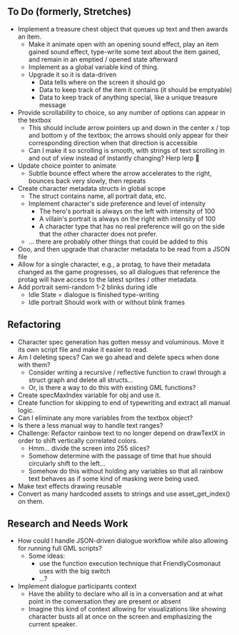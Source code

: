 ## To Do (formerly, Stretches)
- Implement a treasure chest object that queues up text and then awards an item.
  - Make it animate open with an opening sound effect, play an item gained sound effect, type-write some text about the item gained, and remain in an emptied / opened state afterward
  - Implement as a global variable kind of thing.
  - Upgrade it so it is data-driven
    - Data tells where on the screen it should go
    - Data to keep track of the item it contains (it should be emptyable)
    - Data to keep track of anything special, like a unique treasure message
- Provide scrollability to choice, so any number of options can appear in the textbox
  - This should include arrow pointers up and down in the center x / top and bottom y of the textbox; the arrows should only appear for their corresponding direction when that direction is accessible
  - Can I make it so scrolling is smooth, with strings of text scrolling in and out of view instead of instantly changing? Herp lerp 🤙
- Update choice pointer to animate
  - Subtle bounce effect where the arrow accelerates to the right, bounces back very slowly, then repeats
- Create character metadata structs in global scope
  - The struct contains name, all portrait data, etc.
  - Implement character's side preference and level of intensity
    - The hero's portrait is always on the left with intensity of 100
    - A villain's portrait is always on the right with intensity of 100
    - A character type that has no real preference will go on the side that the other character does not prefer. 
  - ... there are probably other things that could be added to this
- Ooo, and then upgrade that character metadata to be read from a JSON file
- Allow for a single character, e.g., a protag, to have their metadata changed as the game progresses, so all dialogues that reference the protag will have access to the latest sprites / other metadata.
- Add portrait semi-random 1-2 blinks during idle
  - Idle State = dialogue is finished type-writing
  - Idle portrait Should work with or without blink frames

## Refactoring
- Character spec generation has gotten messy and voluminous. Move it its own script file and make it easier to read.
- Am I deleting specs? Can we go ahead and delete specs when done with them?
  - Consider writing a recursive / reflective function to crawl through a struct graph and delete all structs...
  - Or, is there a way to do this with existing GML functions?
- Create specMaxIndex variable for obj and use it.
- Create function for skipping to end of typewriting and extract all manual logic.
- Can I eliminate any more variables from the textbox object?
- Is there a less manual way to handle text ranges?
- Challenge: Refactor rainbow text to no longer depend on drawTextX in order to shift vertically correlated colors.
  - Hmm... divide the screen into 255 slices?
  - Somehow determine with the passage of time that hue should circularly shift to the left...
  - Somehow do this without holding any variables so that all rainbow text behaves as if some kind of masking were being used.
- Make text effects drawing reusable
- Convert as many hardcoded assets to strings and use asset_get_index() on them.

## Research and Needs Work
- How could I handle JSON-driven dialogue workflow while also allowing for running full GML scripts?
  - Some ideas:
    - use the function execution technique that FriendlyCosmonaut uses with the big switch
    - ...?
- Implement dialogue participants context
  - Have the ability to declare who all is in a conversation and at what point in the conversation they are present or absent
  - Imagine this kind of context allowing for visualizations like showing character busts all at once on the screen and emphasizing the current speaker.